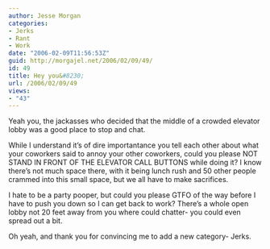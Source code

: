 ```yaml
---
author: Jesse Morgan
categories:
- Jerks
- Rant
- Work
date: "2006-02-09T11:56:53Z"
guid: http://morgajel.net/2006/02/09/49/
id: 49
title: Hey you&#8230;
url: /2006/02/09/49
views:
- "43"
---
```


Yeah you, the jackasses who decided that the middle of a crowded elevator lobby was a good place to stop and chat.

While I understand it’s of dire importantance you tell each other about what your coworkers said to annoy your other coworkers, could you please NOT STAND IN FRONT OF THE ELEVATOR CALL BUTTONS while doing it? I know there’s not much space there, with it being lunch rush and 50 other people crammed into this small space, but we all have to make sacrifices.

I hate to be a party pooper, but could you please GTFO of the way before I have to push you down so I can get back to work? There’s a whole open lobby not 20 feet away from you where could chatter- you could even spread out a bit.

Oh yeah, and thank you for convincing me to add a new category- Jerks.